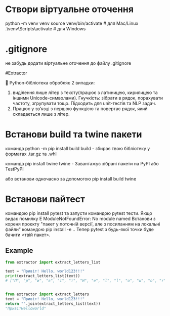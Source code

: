 # Створи віртуальне оточення
python -m venv venv
source venv/bin/activate      # для Mac/Linux
.\venv\Scripts\activate       # для Windows

# .gitignore
не забудь додати віртуальне оточення до файлу .gitignore

#Extractor

📌 Python-бібліотека обробляє 2 випадки:
1. виділення лише літер з тексту(працює з латиницею, кирилицею та іншими Unicode-символами).
Гнучкість: зібрати в рядок, порахувати частоту, згрупувати тощо.
Підходить для unit-тестів та NLP задач.
2. Працює у звʼязці з першою функцією та повертає рядок, який складається лише з літер.


# Встанови build та twine пакети
команда python -m pip install build
build - збирає твою бібліотеку у форматах .tar.gz та .whl

команда pip install twine
twine - Завантажує зібрані пакети на PyPI або TestPyPI

або встанови одночасно за допомогою pip install build twine

# Встанови пайтест
командою pip install pytest
та запусти командою pytest тести.
Якщо видає помилку E ModuleNotFoundError: No module named <name>
Встанови з кореня проєкту "пакет у поточній версії, 
але з посиланням на локальні файли" командою pip install -e ..
Тепер pytest з будь-якої точки буде бачити <твій пакет>.



## Example

```python
from extractor import extract_letters_list

text = "Привіт! Hello, world123!!!"
print(extract_letters_list(text))
# ["П", "р", "и", "в", "і", "т", "H", "e", "l", "l", "o", "w", "o", "r", "l", "d"]


from extractor import extract_letters
text = "Привіт! Hello, world123!!!"
return "".join(extract_letters_list(text))
"ПривітHelloworld"


